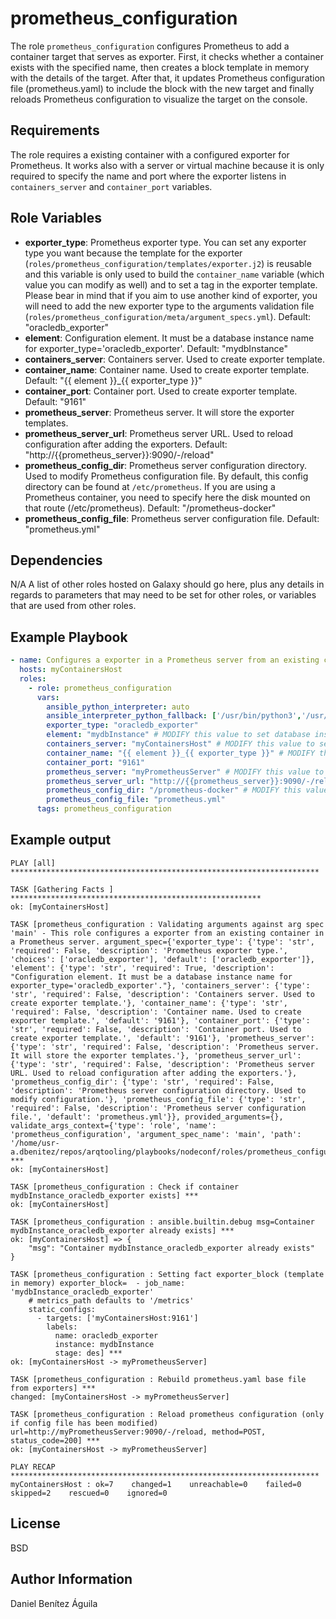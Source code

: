 prometheus_configuration
=========

The role `prometheus_configuration` configures Prometheus to add a container target that serves as exporter.
First, it checks whether a container exists with the specified name, then creates a block template in memory with the details of the target. After that, it updates Prometheus configuration file (prometheus.yaml) to include the block with the new target and finally reloads Prometheus configuration to visualize the target on the console.

Requirements
------------

The role requires a existing container with a configured exporter for Prometheus.
It works also with a server or virtual machine because it is only required to specify the name and port where the exporter listens in `containers_server` and `container_port` variables.

Role Variables
--------------

- **exporter_type**: Prometheus exporter type. You can set any exporter type you want because the template for the exporter (`roles/prometheus_configuration/templates/exporter.j2`) is reusable and this variable is only used to build the `container_name` variable (which value you can modify as well) and to set a tag in the exporter template.
Please bear in mind that if you aim to use another kind of exporter, you will need to add the new exporter type to the arguments validation file (`roles/prometheus_configuration/meta/argument_specs.yml`). Default: "oracledb_exporter"
- **element**: Configuration element. It must be a database instance name for exporter_type='oracledb_exporter'. Default: "mydbInstance"
- **containers_server**: Containers server. Used to create exporter template.
- **container_name**: Container name. Used to create exporter template.  Default: "{{ element }}_{{ exporter_type }}"
- **container_port**: Container port. Used to create exporter template.  Default: "9161"
- **prometheus_server**: Prometheus server. It will store the exporter templates.
- **prometheus_server_url**: Prometheus server URL. Used to reload configuration after adding the exporters.  Default: "http://{{prometheus_server}}:9090/-/reload"
- **prometheus_config_dir**: Prometheus server configuration directory. Used to modify Prometheus configuration file. By default, this config directory can be found at `/etc/prometheus`. If you are using a Prometheus container, you need to specify here the disk mounted on that route (/etc/prometheus).  Default: "/prometheus-docker"
- **prometheus_config_file**: Prometheus server configuration file.  Default: "prometheus.yml"

Dependencies
------------

N/A
A list of other roles hosted on Galaxy should go here, plus any details in regards to parameters that may need to be set for other roles, or variables that are used from other roles.

Example Playbook
----------------

```yaml
- name: Configures a exporter in a Prometheus server from an existing container.
  hosts: myContainersHost
  roles:
    - role: prometheus_configuration
      vars:
        ansible_python_interpreter: auto
        ansible_interpreter_python_fallback: ['/usr/bin/python3','/usr/bin/python2','/usr/bin/python']
        exporter_type: "oracledb_exporter"
        element: "mydbInstance" # MODIFY this value to set database instance name
        containers_server: "myContainersHost" # MODIFY this value to set the appropiate containers server
        container_name: "{{ element }}_{{ exporter_type }}" # MODIFY this value to set the appropiate container name
        container_port: "9161"
        prometheus_server: "myPrometheusServer" # MODIFY this value to set the appropiate prometheus server
        prometheus_server_url: "http://{{prometheus_server}}:9090/-/reload"
        prometheus_config_dir: "/prometheus-docker" # MODIFY this value to set the appropiate prometheus configuration directory
        prometheus_config_file: "prometheus.yml"
      tags: prometheus_configuration
```

Example output
----------------

```
PLAY [all] *********************************************************************

TASK [Gathering Facts ] ********************************************************
ok: [myContainersHost]

TASK [prometheus_configuration : Validating arguments against arg spec 'main' - This role configures a exporter from an existing container in a Prometheus server. argument_spec={'exporter_type': {'type': 'str', 'required': False, 'description': 'Prometheus exporter type.', 'choices': ['oracledb_exporter'], 'default': ['oracledb_exporter']}, 'element': {'type': 'str', 'required': True, 'description': "Configuration element. It must be a database instance name for exporter_type='oracledb_exporter'."}, 'containers_server': {'type': 'str', 'required': False, 'description': 'Containers server. Used to create exporter template.'}, 'container_name': {'type': 'str', 'required': False, 'description': 'Container name. Used to create exporter template.', 'default': '9161'}, 'container_port': {'type': 'str', 'required': False, 'description': 'Container port. Used to create exporter template.', 'default': '9161'}, 'prometheus_server': {'type': 'str', 'required': False, 'description': 'Prometheus server. It will store the exporter templates.'}, 'prometheus_server_url': {'type': 'str', 'required': False, 'description': 'Prometheus server URL. Used to reload configuration after adding the exporters.'}, 'prometheus_config_dir': {'type': 'str', 'required': False, 'description': 'Prometheus server configuration directory. Used to modify configuration.'}, 'prometheus_config_file': {'type': 'str', 'required': False, 'description': 'Prometheus server configuration file.', 'default': 'prometheus.yml'}}, provided_arguments={}, validate_args_context={'type': 'role', 'name': 'prometheus_configuration', 'argument_spec_name': 'main', 'path': '/home/usr-a.dbenitez/repos/arqtooling/playbooks/nodeconf/roles/prometheus_configuration'}] ***
ok: [myContainersHost]

TASK [prometheus_configuration : Check if container mydbInstance_oracledb_exporter exists] ***
ok: [myContainersHost]

TASK [prometheus_configuration : ansible.builtin.debug msg=Container mydbInstance_oracledb_exporter already exists] ***
ok: [myContainersHost] => {
    "msg": "Container mydbInstance_oracledb_exporter already exists"
}

TASK [prometheus_configuration : Setting fact exporter_block (template in memory) exporter_block=  - job_name: 'mydbInstance_oracledb_exporter'
    # metrics_path defaults to '/metrics'
    static_configs:
      - targets: ['myContainersHost:9161'] 
        labels:
          name: oracledb_exporter
          instance: mydbInstance
          stage: des] ***
ok: [myContainersHost -> myPrometheusServer]

TASK [prometheus_configuration : Rebuild prometheus.yaml base file from exporters] ***
changed: [myContainersHost -> myPrometheusServer]

TASK [prometheus_configuration : Reload prometheus configuration (only if config file has been modified) url=http://myPrometheusServer:9090/-/reload, method=POST, status_code=200] ***
ok: [myContainersHost -> myPrometheusServer]

PLAY RECAP *********************************************************************
myContainersHost : ok=7    changed=1    unreachable=0    failed=0    skipped=2    rescued=0    ignored=0  
```

License
-------

BSD

Author Information
------------------

Daniel Benítez Águila
